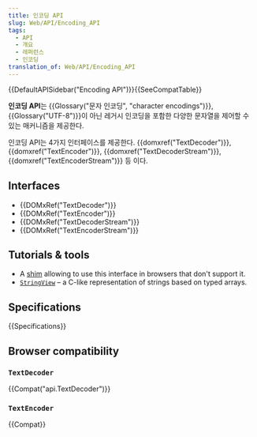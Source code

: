 ```yaml
---
title: 인코딩 API
slug: Web/API/Encoding_API
tags:
  - API
  - 개요
  - 레퍼런스
  - 인코딩
translation_of: Web/API/Encoding_API
---
```


{{DefaultAPISidebar("Encoding API")}}{{SeeCompatTable}}

**인코딩 API**는 {{Glossary("문자 인코딩", "character encodings")}}, {{Glossary("UTF-8")}}이 아닌 레거시 인코딩을 포함한 다양한 문자열을 제어할 수 있는 매커니즘을 제공한다.

인코딩 API는 4가지 인터페이스를 제공한다. {{domxref("TextDecoder")}}, {{domxref("TextEncoder")}}, {{domxref("TextDecoderStream")}}, {{domxref("TextEncoderStream")}} 등 이다.

## Interfaces

<div class="index"><ul><li>{{DOMxRef("TextDecoder")}}</li><li>{{DOMxRef("TextEncoder")}}</li><li>{{DOMxRef("TextDecoderStream")}}</li><li>{{DOMxRef("TextEncoderStream")}}</li></ul></div>

## Tutorials & tools

- A [shim](http://code.google.com/p/stringencoding/) allowing to use this interface in browsers that don't support it.
- [`StringView`](/en-US/Add-ons/Code_snippets/StringView) – a C-like representation of strings based on typed arrays.

## Specifications

{{Specifications}}

## Browser compatibility

### `TextDecoder`

{{Compat("api.TextDecoder")}}

### `TextEncoder`

{{Compat}}

